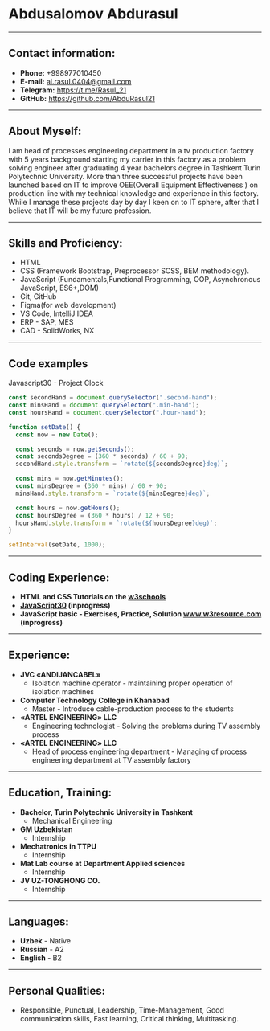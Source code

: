 # Abdusalomov Abdurasul
---
## Contact information:

- **Phone:** +998977010450
- **E-mail:**  al.rasul.0404@gmail.com
- **Telegram:** https://t.me/Rasul_21
- **GitHub:** https://github.com/AbduRasul21

---

## About Myself:

I am head of processes engineering department in a tv production factory with 5 years background starting my carrier in this factory as a problem solving engineer after graduating 4 year bachelors degree in Tashkent Turin Polytechnic University. More than three successful projects have been launched based on IT to improve OEE(Overall Equipment Effectiveness ) on production line with my technical knowledge and experience in this factory. While I manage these projects day by day I keen on to IT sphere, after that I believe that IT will be my future profession.

---

## Skills and Proficiency: 

- HTML
- CSS (Framework Bootstrap, Preprocessor SCSS, BEM methodology).
- JavaScript (Fundamentals,Functional Programming, OOP, Asynchronous JavaScript, ES6+,DOM)
- Git, GitHub
- Figma(for web development)
- VS Code, IntelliJ IDEA
- ERP - SAP, MES
- CAD - SolidWorks, NX

___

## Code examples

Javascript30 - Project Clock
```JavaScript
const secondHand = document.querySelector(".second-hand");
const minsHand = document.querySelector(".min-hand");
const hoursHand = document.querySelector(".hour-hand");

function setDate() {
  const now = new Date();

  const seconds = now.getSeconds();
  const secondsDegree = (360 * seconds) / 60 + 90;
  secondHand.style.transform = `rotate(${secondsDegree}deg)`;

  const mins = now.getMinutes();
  const minsDegree = (360 * mins) / 60 + 90;
  minsHand.style.transform = `rotate(${minsDegree}deg)`;

  const hours = now.getHours();
  const hoursDegree = (360 * hours) / 12 + 90;
  hoursHand.style.transform = `rotate(${hoursDegree}deg)`;
}

setInterval(setDate, 1000);
```
___
## Coding Experience:
- **HTML and CSS Tutorials on the [w3schools]()**
- **[JavaScript30](https://javascript30.com/) (inprogress)**
- **JavaScript basic - Exercises, Practice, Solution www.w3resource.com (inprogress)**
___
## Experience:

- **JVC «ANDIJANCABEL»**
    - Isolation machine operator - maintaining proper operation of isolation machines
- **Computer Technology College in Khanabad**
    - Master - Introduce cable-production process to the students
- **«ARTEL ENGINEERING» LLC**
    - Engineering technologist - Solving the problems during TV assembly process
- **«ARTEL ENGINEERING» LLC**
    - Head of process engineering department - Managing of process engineering department at TV assembly factory

___

## Education, Training:
- **Bachelor, Turin Polytechnic University in Tashkent**
    - Mechanical Engineering
- **GM Uzbekistan**
    - Internship
- **Mechatronics in TTPU**
    - Internship
- **Mat Lab course at Department Applied sciences**
    - Internship
- **JV UZ-TONGHONG CO.**
    - Internship

---

## Languages:

- **Uzbek** - Native
- **Russian** - A2
- **English** - B2
---

## Personal Qualities:   
- Responsible, Punctual, Leadership, Time-Management, Good communication skills, Fast learning, Critical thinking, Multitasking.
